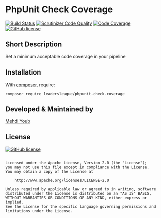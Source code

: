 # PhpUnit Check Coverage
[![Build Status](https://travis-ci.com/leadersleague/phpunit-check-coverage.svg?branch=master)](https://travis-ci.com/leadersleague/phpunit-check-coverage)
[![Scrutinizer Code Quality](https://scrutinizer-ci.com/g/Medzoner/phpunit-check-coverage/badges/quality-score.png?b=master)](https://scrutinizer-ci.com/g/Medzoner/phpunit-check-coverage/?branch=master)
[![Code Coverage](https://scrutinizer-ci.com/g/Medzoner/phpunit-check-coverage/badges/coverage.png?b=master)](https://scrutinizer-ci.com/g/Medzoner/phpunit-check-coverage/?branch=master)
[![GitHub license](https://img.shields.io/github/license/S-ayanide/Flutter-TicTacToe.svg?style=for-the-badge)](https://github.com/leadersleague/phpunit-check-coverage/blob/master/LICENSE)

## Short Description
Set a minimum acceptable code coverage in your pipeline

## Installation

With [composer](https://getcomposer.org), require:

`composer require leadersleague/phpunit-check-coverage`

## Developed & Maintained by
[Mehdi Youb](https://github.com/Medzoner) 

## License 
[![GitHub license](https://img.shields.io/github/license/S-ayanide/Flutter-TicTacToe.svg?style=for-the-badge)](https://github.com/leadersleague/phpunit-check-coverage/blob/master/LICENSE)
```Copyright 2019 Leadersleague

Licensed under the Apache License, Version 2.0 (the "License");
you may not use this file except in compliance with the License.
You may obtain a copy of the License at

    http://www.apache.org/licenses/LICENSE-2.0

Unless required by applicable law or agreed to in writing, software
distributed under the License is distributed on an "AS IS" BASIS,
WITHOUT WARRANTIES OR CONDITIONS OF ANY KIND, either express or implied.
See the License for the specific language governing permissions and
limitations under the License.
```
